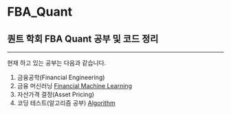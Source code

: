 # FBA_Quant

## 퀀트 학회 FBA Quant 공부 및 코드 정리
---
현재 하고 있는 공부는 다음과 같습니다.
1. 금융공학(Financial Engineering)
2. 금융 머신러닝 [Financial Machine Learning](https://github.com/inandout-kr/FBA_Quant/tree/main/Financial_Machine_Learning/Week%201)
3. 자산가격 결정(Asset Pricing)
0. 코딩 테스트(알고리즘 공부) [Algorithm](https://github.com/inandout-kr/FBA_Quant/tree/main/Coding_Test)
